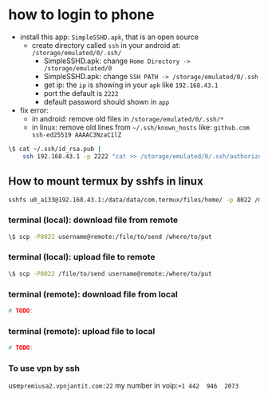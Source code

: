 # how to login to phone
  - install this app: `SimpleSSHD.apk`, that is an open source
    - create directory called `ssh` in your android at:
        `/storage/emulated/0/.ssh/`
      - SimpleSSHD.apk: change `Home Directory -> /storage/emulated/0`
      - SimpleSSHD.apk: change `SSH PATH -> /storage/emulated/0/.ssh`
      - get ip: the `ip` is showing in your `apk` like `192.168.43.1`
      - port the default is `2222`
      - default password should shown in `app`
  - fix error:
    - in android: remove old files in `/storage/emulated/0/.ssh/*`
    - in linux: remove old lines from `~/.ssh/known_hosts` like: `github.com ssh-ed25519 AAAAC3NzaC1lZ` 

```bash
\$ cat ~/.ssh/id_rsa.pub |
    ssh 192.168.43.1 -p 2222 "cat >> /storage/emulated/0/.ssh/authorized_keys"
```

## How to mount termux by sshfs in linux
```sh
sshfs u0_a133@192.168.43.1:/data/data/com.termux/files/home/ -p 8022 /mnt/termux
```


### terminal (local): download file from remote

```bash
\$ scp -P8022 username@remote:/file/to/send /where/to/put
```


### terminal (local): upload file to remote

```bash
\$ scp -P8022 /file/to/send username@remote:/where/to/put
```

### terminal (remote): download file from local

```bash
# TODO:
```

### terminal (remote): upload file to local

```bash
# TODO:
```


### To use vpn by ssh
use`premiusa2.vpnjantit.com:22` 
my number in voip:`+1 442  946  2073` 
